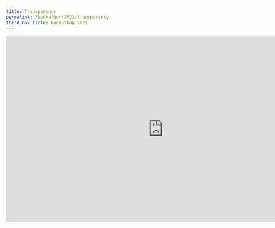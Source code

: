 ```yaml
---
title: Transparency 
permalink: /hackathon/2021/transparency
third_nav_title: Hackathon 2021
---
```


<iframe width="853" height="505" src="https://www.youtube.com/embed/g6fqj1ygfj4" frameborder="0" allow="accelerometer; autoplay; clipboard-write; encrypted-media; gyroscope; picture-in-picture" allowfullscreen></iframe>
